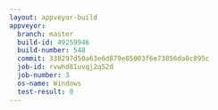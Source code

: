 ```yaml
---
layout: appveyor-build
appveyor:
  branch: master
  build-id: 49259946
  build-number: 548
  commit: 338297d50a63e6d879e85003f6e73856da0c895c
  job-id: rvwhd81uvqj2q52d
  job-number: 3
  os-name: Windows
  test-result: 0
---
```

